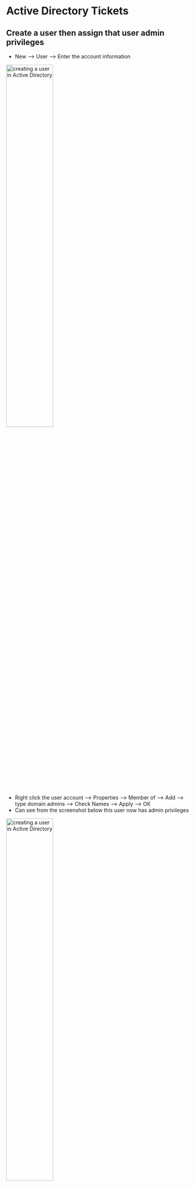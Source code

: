 <h1>Active Directory Tickets</h1>

Create a user then assign that user admin privileges
--- 
- New --> User --> Enter the account information 

<img src="https://i.imgur.com/kqRxoQe.png" height="50%" width="50%" alt="creating a user in Active Directory"/>

- Right click the user account --> Properties --> Member of --> Add --> type domain admins --> Check Names --> Apply --> OK
- Can see from the screenshot below this user now has admin privileges

<img src="https://i.imgur.com/SuazUl0.png" height="50%" width="50%" alt="creating a user in Active Directory"/>


How to check if a computer is being managed by Active Directory
--- 
- Right click Start --> System --> Rename is PC (advanced)
- Can see from the screenshot below that this PC is not being managed by Active Directory because it is in a workgroup

  <img src="https://i.imgur.com/BjD49pT.png" height="50%" width="50%" alt="creating a user in Active Directory"/>

How to find information on the local account of a computer
-- 
- Right click Start --> Computer Management --> Local Users and Groups --> Users 

<img src="https://i.imgur.com/lwSSLT3.png" height="50%" width="50%" alt="creating a user in Active Directory"/>

How to see which computer has been joined to the domain
--
- In the Domain Controller --> Domain name --> Computers

**Join a computer to the domain**
 - From the Azure Portal, set the computer's DNS settings to the DC’s Private IP address

<img src="https://i.imgur.com/uevDE61.png" height="50%" width="50%" alt="DNS settings in Azure"/>

- From the Azure Portal, restart the computer
- Login to the computer using the local admin credentials
- Right click Start --> System --> Rename this PC (advanced) --> Change --> Domain --> Enter your Domain name --> Enter the the Domain name\admin account & password

<img src="https://i.imgur.com/Ykohjyb.png" height="50%" width="50%" alt="DNS settings in Azure"/>

- Restart your computer
- Go to Active Directory Users and Computers and see if the computer has been added to the Computers folder

**When attemping to login using the account created in AD, the error message (screenshot below) appears**

<img src="https://i.imgur.com/6jJpbIC.png" height="50%" width="50%" alt="DNS settings in Azure"/>

- Server Manager --> Tools --> Group policy management -->

New Start from here 
---
**Ticket: <br>
Name: Charles Morgan <br>
Job title: Digital Marketing Specialist <br>
Office: 349**

- Right click New --> User --> Enter the user information
- Once user has been created --> Right click the account --> Properties --> Organisation --> Enter the Job Title --> General --> Enter the office number
- This user will now be able to login to any machine that is connected to the domain

<img src="https://i.imgur.com/OTJc1ww.png" height="50%" width="50%" alt="Ticket for creating a group and adding a user to that group"/>

- Right click --> New --> Group --> Enter the group name --> Enter the group type and scope
- Right click Stacey's name --> Properties --> Member of --> Add --> Type Marketing --> Check Names --> Apply --> OK

***Flashcard group type security & distribution, group scope - domain local, global, universe***
***Flashcard difference between organisational unit and containers***

<img src="https://i.imgur.com/AYHHp86.png" height="50%" width="50%" alt="Ticket for creating an organisational unit"/>

- Right click the domain name --> New --> Organisational Unit --> Enter the name
- Right click the Marketing group --> Move --> MarketingOU

**How to search for a user in AD**
- ADUC --> In the top bar select 'Find objects in active directory domain services' --> Enter the name of the user --> Find Now

**Do you know how to reset a password in AD**
- Find the user in AD --> Right click --> Reset password

**See password and lockout policy**
- AD --> Tools --> Group policy management --> Forest --> Domains --> Right click Default Domain policy --> Edit --> Policies --> Windows Settings --> Security settings --> Account policies

**Ticket: My account is locked can you help?**
- ***Just unlock the account***
- AD --> Right click the account --> Properties --> Account --> Unlock account

<img src="https://i.imgur.com/SuazUl0.png" height="50%" width="50%" alt="Ticket to disable an account"/>
- AD --> Right click the account --> Disable account
<br> <br>

**People may use scripts when they login**
 - Right click account --> Properties --> Profile
 - **Logon script** - script that is executed automatically when a user logs into their computer. Such as, run 
 a program, set up printers, and connect to shared folders.

**Home folder**
 - location on a network server where a user can store and access their personal files and data.
 - Right click account --> Properties --> Profile

**Changing someone's lastname can cause issues**
 - Their user account, email address, and other associated information may need to be updated to reflect the new last name.

**Get access to more features in the Properties tab**
- View --> Advanced Features

**Download ADManager Plus**
 - Create and login with admin account
 - If having problem connecting to the internet
   - Change adapter options --> Ethernet --> IPv4 --> Properties --> preferred dns: 8.8.8.8 (Change this back once download is complete)
 - Download google chrome
 - Search and downloadad manageengine admanager plus
 - Once downloaded run the program as an admin 






